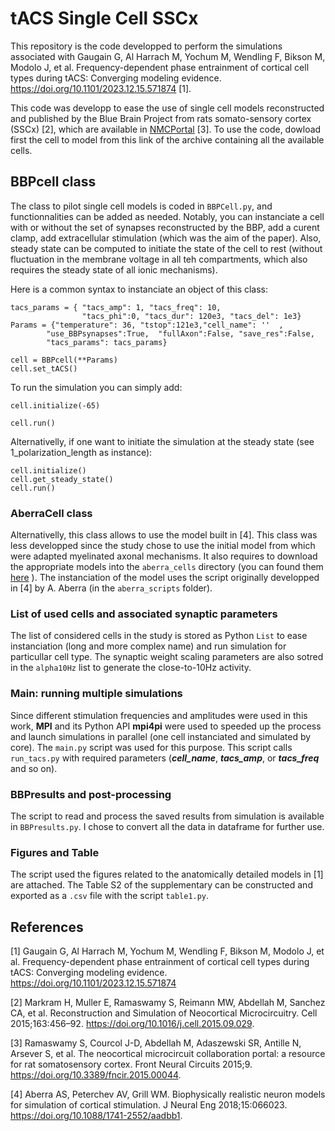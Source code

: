 # tACS Single Cell SSCx
This repository is the code developped to perform the simulations associated with Gaugain G, Al Harrach M, Yochum M, Wendling F, Bikson M, Modolo J, et al. Frequency-dependent phase entrainment of cortical cell types during tACS: Converging modeling evidence. https://doi.org/10.1101/2023.12.15.571874 [1].

This code was developp to ease the use of single cell models reconstructed and published by the Blue Brain Project from rats somato-sensory cortex (SSCx) [2], which are available in [NMCPortal](https://bbp.epfl.ch/nmc-portal/welcome.html) [3]. To use the code, dowload first the cell to model from this link of the archive containing all the available cells.

## BBPcell class
The class to pilot single cell models is coded in `BBPCell.py`, and functionnalities can be added as needed. Notably, you can instanciate a cell with or without the set of synapses reconstructed by the BBP, add a curent clamp, add extracellular stimulation (which was the aim of the paper). 
Also, steady state can be computed to initiate the state of the cell to rest (without fluctuation in the membrane voltage in all teh compartments, which also requires the steady state of all ionic mechanisms).

Here is a common syntax to instanciate an object of this class:

```
tacs_params = { "tacs_amp": 1, "tacs_freq": 10, 
                "tacs_phi":0, "tacs_dur": 120e3, "tacs_del": 1e3}
Params = {"temperature": 36, "tstop":121e3,"cell_name": ''  , 
        "use_BBPsynapses":True,  "fullAxon":False, "save_res":False,
        "tacs_params": tacs_params}

cell = BBPcell(**Params)
cell.set_tACS()
```

To run the simulation you can simply add:

```
cell.initialize(-65)

cell.run()
```

Alternativelly, if one want to initiate the simulation at the steady state (see 1_polarization_length as instance):

```
cell.initialize()
cell.get_steady_state()
cell.run()
```


### AberraCell class
Alternativelly, this class allows to use the model built in [4]. This class was less developped since the study chose to use the initial model from which were adapted myelinated axonal mechanisms. 
It also requires to download the appropriate models into the `aberra_cells` directory (you can found them [here](https://github.com/Aman-A/TMSsim_Aberra2019/tree/master/nrn/cells) ). 
The instanciation of the model uses the script originally developped in [4] by A. Aberra (in the `aberra_scripts` folder).


### List of used cells and associated synaptic parameters
The list of considered cells in the study is stored as Python `List` to ease instanciation (long and more complex name) and run simulation for particullar cell type. 
The synaptic weight scaling parameters are also sotred in the `alpha10Hz` list to generate the close-to-10Hz activity. 

### Main: running multiple simulations
Since different stimulation frequencies and amplitudes were used in this work, **MPI** and its Python API **mpi4pi** were used to speeded up the process and launch simulations in parallel (one cell instanciated and simulated by core). 
The `main.py` script was used for this purpose. This script calls `run_tacs.py` with required parameters (***cell_name***, ***tacs_amp***, or ***tacs_freq*** and so on). 

### BBPresults and post-processing
The script to read and process the saved results from simulation is available in `BBPresults.py`. I chose to convert all the data in dataframe for further use.

### Figures and Table
The script used the figures related to the anatomically detailed models in [1] are attached. The Table S2 of the supplementary can be constructed and exported as a `.csv` file with the script `table1.py`.



## References

[1] Gaugain G, Al Harrach M, Yochum M, Wendling F, Bikson M, Modolo J, et al. Frequency-dependent phase entrainment of cortical cell types during tACS: Converging modeling evidence. https://doi.org/10.1101/2023.12.15.571874 

[2] Markram H, Muller E, Ramaswamy S, Reimann MW, Abdellah M, Sanchez CA, et al. Reconstruction and Simulation of Neocortical Microcircuitry. Cell 2015;163:456–92. https://doi.org/10.1016/j.cell.2015.09.029.

[3] Ramaswamy S, Courcol J-D, Abdellah M, Adaszewski SR, Antille N, Arsever S, et al. The neocortical microcircuit collaboration portal: a resource for rat somatosensory cortex. Front Neural Circuits 2015;9. https://doi.org/10.3389/fncir.2015.00044.

[4] Aberra AS, Peterchev AV, Grill WM. Biophysically realistic neuron models for simulation of cortical stimulation. J Neural Eng 2018;15:066023. https://doi.org/10.1088/1741-2552/aadbb1.


